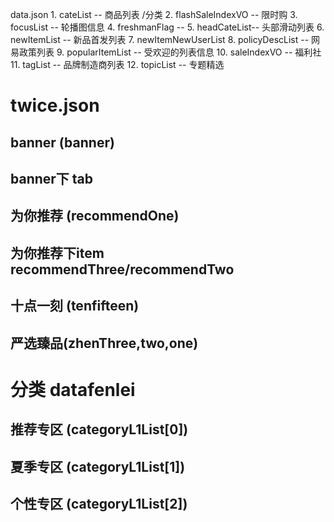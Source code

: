 data.json
    1. cateList -- 商品列表 /分类
    2. flashSaleIndexVO -- 限时购
    3. focusList -- 轮播图信息
    4. freshmanFlag -- 
    5. headCateList-- 头部滑动列表
    6. newItemList -- 新品首发列表
    7. newItemNewUserList
    8. policyDescList -- 网易政策列表
    9. popularItemList -- 受欢迎的列表信息
    10. saleIndexVO -- 福利社
    11. tagList -- 品牌制造商列表
    12. topicList -- 专题精选

# twice.json
## banner (banner)

## banner下 tab

## 为你推荐 (recommendOne)

## 为你推荐下item recommendThree/recommendTwo

## 十点一刻 (tenfifteen)

## 严选臻品(zhenThree,two,one)

# 分类 datafenlei

## 推荐专区 (categoryL1List[0])

## 夏季专区 (categoryL1List[1])

## 个性专区 (categoryL1List[2])
    

    
